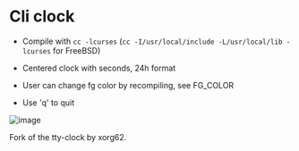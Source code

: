 # Cli clock

- Compile with `cc -lcurses` (`cc -I/usr/local/include -L/usr/local/lib -lcurses` for FreeBSD)

- Centered clock with seconds, 24h format

- User can change fg color by recompiling, see FG_COLOR

- Use 'q' to quit

![image](http://paste.unixhub.net/index.php/FgL0/)



Fork of the tty-clock by xorg62.
